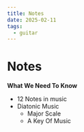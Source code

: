 ```yaml
---
title: Notes
date: 2025-02-11
tags: 
  - guitar
---
```


# Notes

**What We Need To Know**

- 12 Notes in music
- Diatonic Music
	- Major Scale
	- A Key Of Music
